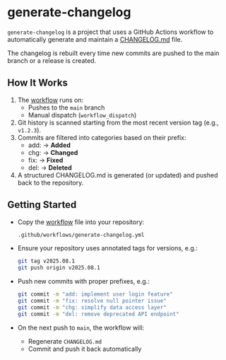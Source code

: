# generate-changelog
`generate-changelog` is a project that uses a GitHub Actions workflow to automatically generate and maintain a [CHANGELOG.md](CHANGELOG.md) file.

The changelog is rebuilt every time new commits are pushed to the main branch or a release is created.

## How It Works
1. The [workflow](.github/workflows/generate-changelog.yml) runs on:
   - Pushes to the `main` branch
   - Manual dispatch (`workflow_dispatch`)
2. Git history is scanned starting from the most recent version tag (e.g., `v1.2.3`).
3. Commits are filtered into categories based on their prefix:
   - add: → **Added**
   - chg: → **Changed**
   - fix: → **Fixed**
   - del: → **Deleted**
4. A structured CHANGELOG.md is generated (or updated) and pushed back to the repository.


## Getting Started
- Copy the [workflow](.github/workflows/generate-changelog.yml) file into your repository:
  ``` bash
  .github/workflows/generate-changelog.yml
  ```

- Ensure your repository uses annotated tags for versions, e.g.:
  ``` bash 
  git tag v2025.08.1
  git push origin v2025.08.1
  ```

- Push new commits with proper prefixes, e.g.:
  ``` bash
  git commit -m "add: implement user login feature"
  git commit -m "fix: resolve null pointer issue"
  git commit -m "chg: simplify data access layer"
  git commit -m "del: remove deprecated API endpoint"
  ```

- On the next push to `main`, the workflow will:
  - Regenerate `CHANGELOG.md`
  - Commit and push it back automatically